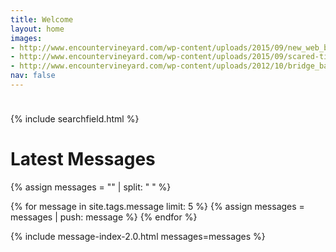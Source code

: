 ```yaml
---
title: Welcome
layout: home
images:
- http://www.encountervineyard.com/wp-content/uploads/2015/09/new_web_banner-940x400.jpg
- http://www.encountervineyard.com/wp-content/uploads/2015/09/scared-title-940x400.jpg
- http://www.encountervineyard.com/wp-content/uploads/2012/10/bridge_banner-940x400.jpg
nav: false
---
```


<div style="height: 10px;"></div>

{% include searchfield.html %}

# Latest Messages

{% assign messages = "" | split: " " %}

{% for message in site.tags.message limit: 5 %}
  {% assign messages = messages | push: message %}
{% endfor %}

{% include message-index-2.0.html messages=messages %}<br>
